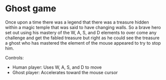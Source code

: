 # Ghost game

Once upon a time there was a legend that there was a treasure hidden within a magic temple that was said to have changing walls. So a brave hero set out using his mastery of the W, A, S, and D elements to over come any challenge and get the fabled treasure but right as he could see the treasure a ghost who has mastered the element of the mouse appeared to try to stop him.

Controls:
* Human player: Uses W, A, S, and D to move
* Ghost player: Accelerates toward the mouse cursor
